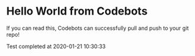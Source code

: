 # Hello World from Codebots

If you can read this, Codebots can successfully pull and push to your git repo!

Test completed at 2020-01-21 10:30:33